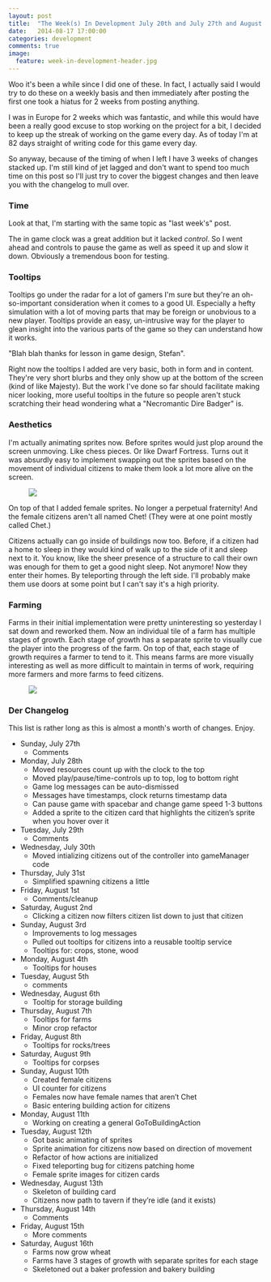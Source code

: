 ```yaml
---
layout: post
title:  "The Week(s) In Development July 20th and July 27th and August 3rd"
date:   2014-08-17 17:00:00
categories: development
comments: true
image:
  feature: week-in-development-header.jpg
---
```


Woo it's been a while since I did one of these. In fact, I actually said I would try to do these on a weekly basis and then immediately after posting the first one took a hiatus for 2 weeks from posting anything.

I was in Europe for 2 weeks which was fantastic, and while this would have been a really good excuse to stop working on the project for a bit, I decided to keep up the streak of working on the game every day. As of today I'm at 82 days straight of writing code for this game every day.

So anyway, because of the timing of when I left I have 3 weeks of changes stacked up. I'm still kind of jet lagged and don't want to spend too much time on this post so I'll just try to cover the biggest changes and then leave you with the changelog to mull over.

### Time

Look at that, I'm starting with the same topic as "last week's" post.

The in game clock was a great addition but it lacked *control*. So I went ahead and controls to pause the game as well as speed it up and slow it down. Obviously a tremendous boon for testing.

### Tooltips

Tooltips go under the radar for a lot of gamers I'm sure but they're an oh-so-important consideration when it comes to a good UI. Especially a hefty simulation with a lot of moving parts that may be foreign or unobvious to a new player. Tooltips provide an easy, un-intrusive way for the player to glean insight into the various parts of the game so they can understand how it works. 

"Blah blah thanks for lesson in game design, Stefan".

Right now the tooltips I added are very basic, both in form and in content. They're very short blurbs and they only show up at the bottom of the screen (kind of like Majesty). But the work I've done so far should facilitate making nicer looking, more useful tooltips in the future so people aren't stuck scratching their head wondering what a "Necromantic Dire Badger" is.

### Aesthetics

I'm actually animating sprites now. Before sprites would just plop around the screen unmoving. Like chess pieces. Or like Dwarf Fortress. Turns out it was absurdly easy to implement swapping out the sprites based on the movement of individual citizens to make them look a lot more alive on the screen.

<figure>
  <img src="{{ site.baseurl }}/images/citizens-movement.gif">
</figure>

On top of that I added female sprites. No longer a perpetual fraternity! And the female citizens aren't all named Chet! (They were at one point mostly called Chet.)

Citizens actually can go inside of buildings now too. Before, if a citizen had a home to sleep in they would kind of walk up to the side of it and sleep next to it. You know, like the sheer presence of a structure to call their own was enough for them to get a good night sleep. Not anymore! Now they enter their homes. By teleporting through the left side. I'll probably make them use doors at some point but I can't say it's a high priority.

### Farming

Farms in their initial implementation were pretty uninteresting so yesterday I sat down and reworked them. Now an individual tile of a farm has multiple stages of growth. Each stage of growth has a separate sprite to visually cue the player into the progress of the farm. On top of that, each stage of growth requires a farmer to tend to it. This means farms are more visually interesting as well as more difficult to maintain in terms of work, requiring more farmers and more farms to feed citizens.

<figure>
  <img src="{{ site.baseurl }}/images/crop-stages.gif">
</figure>

### Der Changelog

This list is rather long as this is almost a month's worth of changes. Enjoy.

* Sunday, July 27th
  * Comments
* Monday, July 28th
  * Moved resources count up with the clock to the top
  * Moved play/pause/time-controls up to top, log to bottom right
  * Game log messages can be auto-dismissed
  * Messages have timestamps, clock returns timestamp data
  * Can pause game with spacebar and change game speed 1-3 buttons
  * Added a sprite to the citizen card that highlights the citizen’s sprite when you hover over it
* Tuesday, July 29th
  * Comments
* Wednesday, July 30th
  * Moved intializing citizens out of the controller into gameManager code
* Thursday, July 31st
  * Simplified spawning citizens a little
* Friday, August 1st
  * Comments/cleanup
* Saturday, August 2nd
  * Clicking a citizen now filters citizen list down to just that citizen
* Sunday, August 3rd
  * Improvements to log messages
  * Pulled out tooltips for citizens into a reusable tooltip service
  * Tooltips for: crops, stone, wood
* Monday, August 4th
  * Tooltips for houses
* Tuesday, August 5th
  * comments
* Wednesday, August 6th
  * Tooltip for storage building
* Thursday, August 7th
  * Tooltips for farms
  * Minor crop refactor
* Friday, August 8th
  * Tooltips for rocks/trees
* Saturday, August 9th
  * Tooltips for corpses
* Sunday, August 10th
  * Created female citizens
  * UI counter for citizens
  * Females now have female names that aren’t Chet
  * Basic entering building action for citizens
* Monday, August 11th
  * Working on creating a general GoToBuildingAction
* Tuesday, August 12th
  * Got basic animating of sprites
  * Sprite animation for citizens now based on direction of movement
  * Refactor of how actions are initialized
  * Fixed teleporting bug for citizens patching home
  * Female sprite images for citizen cards
* Wednesday, August 13th
  * Skeleton of building card
  * Citizens now path to tavern if they’re idle (and it exists)
* Thursday, August 14th
  * Comments
* Friday, August 15th
  * More comments
* Saturday, August 16th
  * Farms now grow wheat
  * Farms have 3 stages of growth with separate sprites for each stage
  * Skeletoned out a baker profession and bakery building






